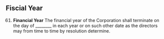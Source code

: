 ## Fiscial Year

61. **Financial Year** The financial year of the Corporation shall terminate on the day of ________ in each year or on such other date as the directors may from time to time by resolution determine.
